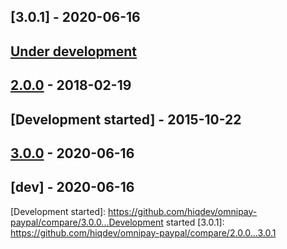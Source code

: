 ## [3.0.1] - 2020-06-16

## [Under development]

## [2.0.0] - 2018-02-19

## [Development started] - 2015-10-22

## [3.0.0] - 2020-06-16

## [dev] - 2020-06-16

[@hiqsol]: https://github.com/hiqsol
[sol@hiqdev.com]: https://github.com/hiqsol
[@SilverFire]: https://github.com/SilverFire
[d.naumenko.a@gmail.com]: https://github.com/SilverFire
[@tafid]: https://github.com/tafid
[andreyklochok@gmail.com]: https://github.com/tafid
[@BladeRoot]: https://github.com/BladeRoot
[bladeroot@gmail.com]: https://github.com/BladeRoot
[3.0.0]: https://github.com/hiqdev/omnipay-paypal/releases/tag/3.0.0
[Under development]: https://github.com/hiqdev/omnipay-paypal/compare/2.0.0...HEAD
[2.0.0]: https://github.com/hiqdev/omnipay-paypal/releases/tag/2.0.0
[Development started]: https://github.com/hiqdev/omnipay-paypal/compare/3.0.0...Development started
[3.0.1]: https://github.com/hiqdev/omnipay-paypal/compare/2.0.0...3.0.1
